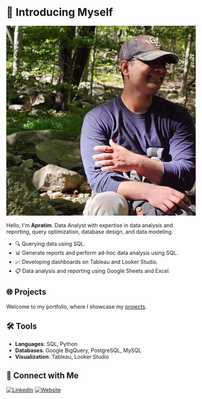 # 👋 Introducing Myself

![Header Image](https://github.com/Ape12b/Ape12b.github.io/blob/main/images/WhatsApp%20Image%202024-10-15%20at%2018.04.03.jpeg)

Hello, I'm **Apratim**. Data Analyst with expertise in data analysis and reporting, query optimization, database design, and data modeling.

- 🔍 Querying data using SQL.
- 📊 Generate reports and perform ad-hoc data analysis using SQL.
- 📈 Developing dashboards on Tableau and Looker Studio.
- 📋 Data analysis and reporting using Google Sheets and Excel.

## 🌐 Projects
Welcome to my portfolio, where I showcase my [projects](https://github.com/yourusername?tab=repositories).

## 🛠 Tools
- **Languages**: SQL, Python
- **Databases**: Google BigQuery, PostgreSQL, MySQL
- **Visualization**: Tableau, Looker Studio

## 🤝 Connect with Me
[![LinkedIn](https://img.shields.io/badge/LinkedIn-0077B5?style=flat&logo=linkedin&logoColor=white)](https://www.linkedin.com/in/apratim-bajpai)
[![Website](https://img.shields.io/badge/Website-000000?style=flat&logo=About.me&logoColor=white)](https://Ape12b.github.io)
